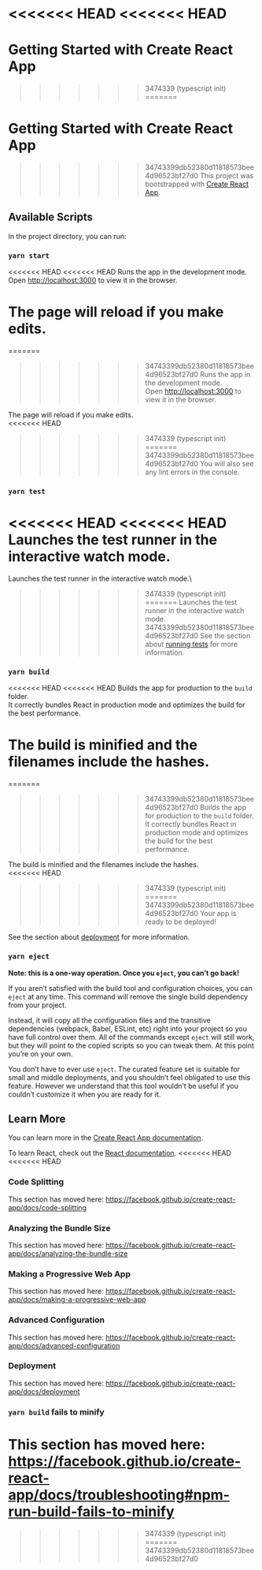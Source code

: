 <<<<<<< HEAD
<<<<<<< HEAD
=======
# Getting Started with Create React App

>>>>>>> 3474339 (typescript init)
=======
# Getting Started with Create React App

>>>>>>> 34743399db52380d11818573bee4d96523bf27d0
This project was bootstrapped with [Create React App](https://github.com/facebook/create-react-app).

## Available Scripts

In the project directory, you can run:

### `yarn start`

<<<<<<< HEAD
<<<<<<< HEAD
Runs the app in the development mode.<br />
Open [http://localhost:3000](http://localhost:3000) to view it in the browser.

The page will reload if you make edits.<br />
=======
=======
>>>>>>> 34743399db52380d11818573bee4d96523bf27d0
Runs the app in the development mode.\
Open [http://localhost:3000](http://localhost:3000) to view it in the browser.

The page will reload if you make edits.\
<<<<<<< HEAD
>>>>>>> 3474339 (typescript init)
=======
>>>>>>> 34743399db52380d11818573bee4d96523bf27d0
You will also see any lint errors in the console.

### `yarn test`

<<<<<<< HEAD
<<<<<<< HEAD
Launches the test runner in the interactive watch mode.<br />
=======
Launches the test runner in the interactive watch mode.\
>>>>>>> 3474339 (typescript init)
=======
Launches the test runner in the interactive watch mode.\
>>>>>>> 34743399db52380d11818573bee4d96523bf27d0
See the section about [running tests](https://facebook.github.io/create-react-app/docs/running-tests) for more information.

### `yarn build`

<<<<<<< HEAD
<<<<<<< HEAD
Builds the app for production to the `build` folder.<br />
It correctly bundles React in production mode and optimizes the build for the best performance.

The build is minified and the filenames include the hashes.<br />
=======
=======
>>>>>>> 34743399db52380d11818573bee4d96523bf27d0
Builds the app for production to the `build` folder.\
It correctly bundles React in production mode and optimizes the build for the best performance.

The build is minified and the filenames include the hashes.\
<<<<<<< HEAD
>>>>>>> 3474339 (typescript init)
=======
>>>>>>> 34743399db52380d11818573bee4d96523bf27d0
Your app is ready to be deployed!

See the section about [deployment](https://facebook.github.io/create-react-app/docs/deployment) for more information.

### `yarn eject`

**Note: this is a one-way operation. Once you `eject`, you can’t go back!**

If you aren’t satisfied with the build tool and configuration choices, you can `eject` at any time. This command will remove the single build dependency from your project.

Instead, it will copy all the configuration files and the transitive dependencies (webpack, Babel, ESLint, etc) right into your project so you have full control over them. All of the commands except `eject` will still work, but they will point to the copied scripts so you can tweak them. At this point you’re on your own.

You don’t have to ever use `eject`. The curated feature set is suitable for small and middle deployments, and you shouldn’t feel obligated to use this feature. However we understand that this tool wouldn’t be useful if you couldn’t customize it when you are ready for it.

## Learn More

You can learn more in the [Create React App documentation](https://facebook.github.io/create-react-app/docs/getting-started).

To learn React, check out the [React documentation](https://reactjs.org/).
<<<<<<< HEAD
<<<<<<< HEAD

### Code Splitting

This section has moved here: https://facebook.github.io/create-react-app/docs/code-splitting

### Analyzing the Bundle Size

This section has moved here: https://facebook.github.io/create-react-app/docs/analyzing-the-bundle-size

### Making a Progressive Web App

This section has moved here: https://facebook.github.io/create-react-app/docs/making-a-progressive-web-app

### Advanced Configuration

This section has moved here: https://facebook.github.io/create-react-app/docs/advanced-configuration

### Deployment

This section has moved here: https://facebook.github.io/create-react-app/docs/deployment

### `yarn build` fails to minify

This section has moved here: https://facebook.github.io/create-react-app/docs/troubleshooting#npm-run-build-fails-to-minify
=======
>>>>>>> 3474339 (typescript init)
=======
>>>>>>> 34743399db52380d11818573bee4d96523bf27d0
